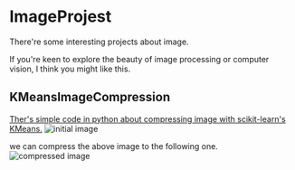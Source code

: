 # ImageProjest
There're some interesting projects about image.

If you're keen to explore the beauty of image processing or computer vision, I think you might like this.
## KMeansImageCompression
[Ther's simple code in python about compressing image with scikit-learn's KMeans.](https://github.com/YibaYan/ImageProjects/tree/master/KMeansImageCompression)
![initial image](https://github.com/YibaYan/ImageProjects/blob/master/KMeansImageCompression/pikachu.png)

we can compress the above image to the following one.
![compressed image](https://github.com/YibaYan/ImageProjects/blob/master/KMeansImageCompression/pikachu_compress.png)